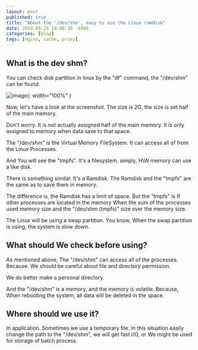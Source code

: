 ```yaml
---
layout: post
published: true
title: "About the '/dev/shm', easy to use the Linux ramdisk"
date: 2019-09-29 10:00:30 -0400
categories: [blog]
tags: [nginx, cache, proxy]
---
```


## What is the dev shm?

You can check disk partition in linux by the "df" command, the "/dev/shm" can be found. 

![image](https://user-images.githubusercontent.com/4101636/65818103-4931c800-e249-11e9-948a-753db12b3eba.png){: width="100%" }

Now, let's have a look at the screenshot. The size is 2G, the size is set half of the main memory.<br>

Don't worry. It is not actually assigned half of the main memory.
It is only assigned to memory when data save to that space.

The "/dev/shm" is the Virtual Memory FileSystem. It can access all of from the Linux Processes.

And You will see the "tmpfs". It's a filesystem. simply, H\W memory can use a like disk.

There is something similar. It's a Ramdisk. The Ramdisk and the "tmpfs" are the same as to save them in memory.

The difference is, the Ramdisk has a limit of space. But the "tmpfs" is If other processes are located in the memory When the sum of the processes used memory size and the "/dev/shm (tmpfs)" size over the memory size.<br>
 
The Linux will be using a swap partition. You know, When the swap partition is using, the system is slow down.

## What should We check before using?

As mentioned above, The "/dev/shm" can access all of the processes.
Because. We should be careful about file and directory permission.

We do better make a personal directory.

And the "/dev/shm" is a memory, and the memory is volatile. Because, When rebooting the system, all data will be deleted in the space.

## Where should we use it? 

In application. Sometimes we use a temporary file. In this situation easily change the path to the "/dev/shm", we will get fast I/O,
or We might be used for storage of batch process.